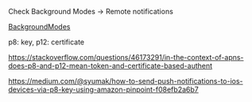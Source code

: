 Check Background Modes -> Remote notifications 

[BackgroundModes](https://stackoverflow.com/questions/45440627/do-remote-push-notifications-require-to-add-uibackgroundmodes-in-info-plist)

p8: key, p12: certificate

https://stackoverflow.com/questions/46173291/in-the-context-of-apns-does-p8-and-p12-mean-token-and-certificate-based-authent

https://medium.com/@syumak/how-to-send-push-notifications-to-ios-devices-via-p8-key-using-amazon-pinpoint-f08efb2a6b7

